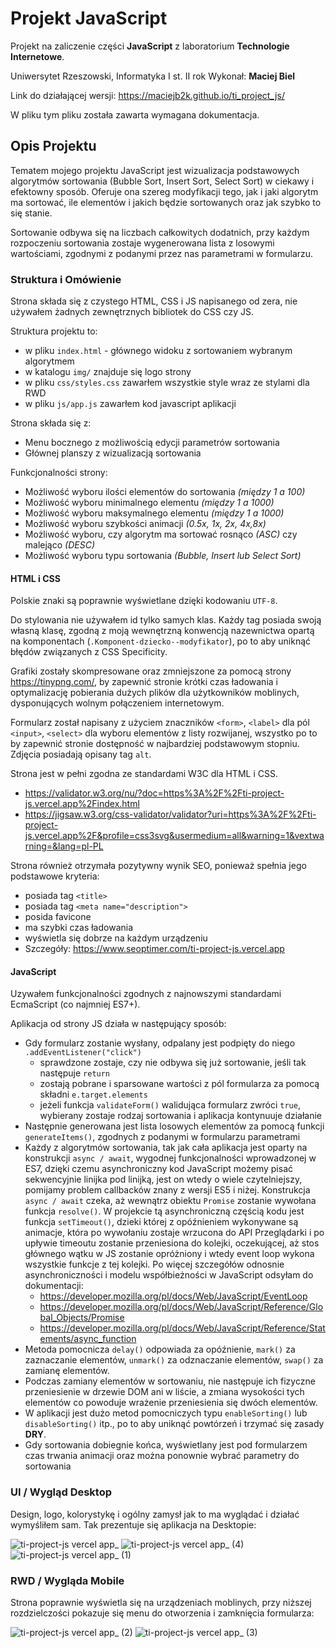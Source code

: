 # Projekt JavaScript
Projekt na zaliczenie części **JavaScript** z laboratorium **Technologie Internetowe**.

Uniwersytet Rzeszowski, Informatyka I st. II rok
Wykonał: **Maciej Biel**

Link do działającej wersji: https://maciejb2k.github.io/ti_project_js/

W pliku tym pliku została zawarta wymagana dokumentacja.

## Opis Projektu

Tematem mojego projektu JavaScript jest wizualizacja podstawowych algorytmów sortowania (Bubble Sort, Insert Sort, Select Sort) w ciekawy i efektowny sposób. Oferuje ona szereg modyfikacji tego, jak i jaki algorytm ma sortować, ile elementów i jakich będzie sortowanych oraz jak szybko to się stanie.

Sortowanie odbywa się na liczbach całkowitych dodatnich, przy każdym rozpoczeniu sortowania zostaje wygenerowana lista z losowymi wartościami, zgodnymi z podanymi przez nas parametrami w formularzu.

### Struktura i Omówienie
Strona składa się z czystego HTML, CSS i JS napisanego od zera, nie używałem żadnych zewnętrznych bibliotek do CSS czy JS.

Struktura projektu to:
- w pliku `index.html` - głównego widoku z sortowaniem wybranym algorytmem
- w katalogu `img/` znajduje się logo strony
- w pliku `css/styles.css` zawarłem wszystkie style wraz ze stylami dla RWD
- w pliku `js/app.js` zawarłem kod javascript aplikacji

Strona składa się z:
- Menu bocznego z możliwością edycji parametrów sortowania
- Głównej planszy z wizualizacją sortowania

Funkcjonalności strony:
- Możliwość wyboru ilości elementów do sortowania *(między 1 a 100)*
- Możliwość wyboru minimalnego elementu *(między 1 a 1000)*
- Możliwość wyboru maksymalnego elementu *(między 1 a 1000)*
- Możliwość wyboru szybkości animacji *(0.5x, 1x, 2x, 4x,8x)*
- Możliwość wyboru, czy algorytm ma sortować rosnąco *(ASC)* czy malejąco *(DESC)*
- Możliwość wyboru typu sortowania *(Bubble, Insert lub Select Sort)*

#### HTML i CSS

Polskie znaki są poprawnie wyświetlane dzięki kodowaniu `UTF-8`.

Do stylowania nie używałem id tylko samych klas. Każdy tag posiada swoją własną klasę, zgodną z moją wewnętrzną konwencją nazewnictwa opartą na komponentach (`.Komponent-dziecko--modyfikator`), po to aby uniknąć błędów związanych z CSS Specificity.

Grafiki zostały skompresowane oraz zmniejszone za pomocą strony https://tinypng.com/, by zapewnić stronie krótki czas ładowania i optymalizację pobierania dużych plików dla użytkowników moblinych, dysponujących wolnym połączeniem internetowym.

Formularz został napisany z użyciem znaczników `<form>`, `<label>` dla pól `<input>`, `<select>` dla wyboru elementów z listy rozwijanej, wszystko po to by zapewnić stronie dostępność w najbardziej podstawowym stopniu. Zdjęcia posiadają opisany tag `alt`.

Strona jest w pełni zgodna ze standardami W3C dla HTML i CSS.
- https://validator.w3.org/nu/?doc=https%3A%2F%2Fti-project-js.vercel.app%2Findex.html
- https://jigsaw.w3.org/css-validator/validator?uri=https%3A%2F%2Fti-project-js.vercel.app%2F&profile=css3svg&usermedium=all&warning=1&vextwarning=&lang=pl-PL

Strona również otrzymała pozytywny wynik SEO, ponieważ spełnia jego podstawowe kryteria:
- posiada tag `<title>`
- posiada tag `<meta name="description">`
- posida favicone
- ma szybki czas ładowania
- wyświetla się dobrze na każdym urządzeniu
- Szczegóły: https://www.seoptimer.com/ti-project-js.vercel.app

#### JavaScript
Uzywałem funkcjonalności zgodnych z najnowszymi standardami EcmaScript (co najmniej ES7+).

Aplikacja od strony JS działa w następujący sposób:
- Gdy formularz zostanie wysłany, odpalany jest podpięty do niego `.addEventListener("click")`
  - sprawdzone zostaje, czy nie odbywa się już sortowanie, jeśli tak następuje `return`
  - zostają pobrane i sparsowane wartości z pól formularza za pomocą składni `e.target.elements`
  - jeżeli funkcja `validateForm()` walidująca formularz zwróci `true`, wybierany zostaje rodzaj sortowania i aplikacja kontynuuje działanie
- Następnie generowana jest lista losowych elementów za pomocą funkcji `generateItems()`, zgodnych z podanymi w formularzu parametrami
- Każdy z algorytmów sortowania, tak jak cała aplikacja jest oparty na konstrukcji `async / await`, wygodnej funkcjonalności wprowadzonej w ES7, dzięki czemu asynchroniczny kod JavaScript możemy pisać sekwencyjnie linijka pod linijką, jest on wtedy o wiele czytelniejszy, pomijamy problem callbacków znany z wersji ES5 i niżej. Konstrukcja `async / await` czeka, aż wewnątrz obiektu `Promise` zostanie wywołana funkcja `resolve()`. W projekcie tą asynchroniczną częścią kodu jest funkcja `setTimeout()`, dzieki której z opóźnieniem wykonywane są animacje, która po wywołaniu zostaje wrzucona do API Przeglądarki i po upływie timeoutu zostanie przeniesiona do kolejki, oczekującej, aż stos głównego wątku w JS zostanie opróżniony i wtedy event loop wykona wszystkie funkcje z tej kolejki. Po więcej szczegółów odnosnie asynchroniczności i modelu współbieżności w JavaScript odsyłam do dokumentacji:
  - https://developer.mozilla.org/pl/docs/Web/JavaScript/EventLoop
  - https://developer.mozilla.org/pl/docs/Web/JavaScript/Reference/Global_Objects/Promise
  - https://developer.mozilla.org/pl/docs/Web/JavaScript/Reference/Statements/async_function
- Metoda pomocnicza `delay()` odpowiada za opóźnienie, `mark()` za zaznaczanie elementów, `unmark()` za odznaczanie elementów, `swap()` za zamianę elementów.
- Podczas zamiany elementów w sortowaniu, nie następuje ich fizyczne przeniesienie w drzewie DOM ani w liście, a zmiana wysokości tych elementów co powoduje wrażenie przeniesienia się dwóch elementów.
- W aplikacji jest dużo metod pomocniczych typu `enableSorting()` lub `disableSorting()` itp., po to aby uniknąć powtórzeń i trzymać się zasady **DRY**.
- Gdy sortowania dobiegnie końca, wyświetlany jest pod formularzem czas trwania animacji oraz można ponownie wybrać parametry do sortowania

### UI / Wygląd Desktop

Design, logo, kolorystykę i ogólny zamysł jak to ma wyglądać i działać wymyśliłem sam. Tak prezentuje się aplikacja na Desktopie:

![ti-project-js vercel app_](https://user-images.githubusercontent.com/6316812/147154374-afad69dd-f3d7-4f71-a0da-ac1026be4aa7.png)
![ti-project-js vercel app_ (4)](https://user-images.githubusercontent.com/6316812/147154599-55c8d586-85e3-4e42-bcc2-2b7c6c530583.png)
![ti-project-js vercel app_ (1)](https://user-images.githubusercontent.com/6316812/147154371-cb97625f-7a5c-444b-a520-6a5740a928b2.png)



### RWD / Wygląda Mobile
Strona poprawnie wyświetla się na urządzeniach moblinych, przy niższej rozdzielczości pokazuje się menu do otworzenia i zamknięcia formularza:

![ti-project-js vercel app_ (2)](https://user-images.githubusercontent.com/6316812/147157844-0a7cddcf-6dfc-4b89-9bcd-dbafad6595d7.png)
![ti-project-js vercel app_ (3)](https://user-images.githubusercontent.com/6316812/147157845-08ae9beb-e679-40b0-bfc8-fc28a1412937.png)
